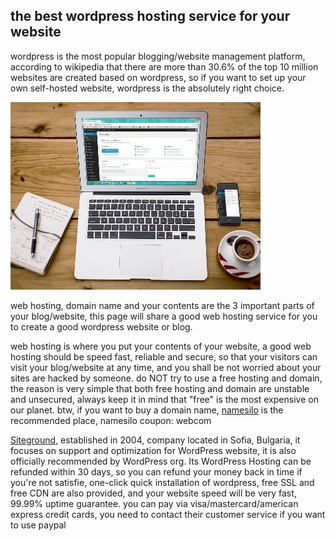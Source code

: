 ## the best wordpress hosting service for your website

wordpress is the most popular blogging/website management platform, according to wikipedia that there are more than 30.6% of the top 10 million websites are created based on wordpress, so if you want to set up your own self-hosted website, wordpress is the absolutely right choice.

![best wordpress hosting recommended, web hosting china, wp hosting alipay, website hosting](https://raw.githubusercontent.com/tophosting/tophosting.github.io/master/img/wordpress-website-hosting.jpg "top self-hosted solutions for your wordpress website")

web hosting, domain name and your contents are the 3 important parts of your blog/website, this page will share a good web hosting service for you to create a good wordpress website or blog.

web hosting is where you put your contents of your website, a good web hosting should be speed fast, reliable and secure, so that your visitors can visit your blog/website at any time, and you shall be not worried about your sites are hacked by someone. do NOT try to use a free hosting and domain, the reason is very simple that both free hosting and domain are unstable and unsecured, always keep it in mind that "free" is the most expensive on our planet. btw, if you want to buy a domain name, [namesilo](https://www.namesilo.com/?rid=adf2827hj) is the recommended place, namesilo coupon: webcom


[Siteground](https://www.siteground.com/go/wpzhuji), established in 2004, company located in Sofia, Bulgaria, it focuses on support and optimization for WordPress website, it is also officially recommended by WordPress org. Its WordPress Hosting can be refunded within 30 days, so you can refund your money back in time if you're not satisfie, one-click quick installation of wordpress, free SSL and free CDN are also provided, and your website speed will be very fast, 99.99% uptime guarantee. you can pay via visa/mastercard/american express credit cards, you need to contact their customer service if you want to use paypal
